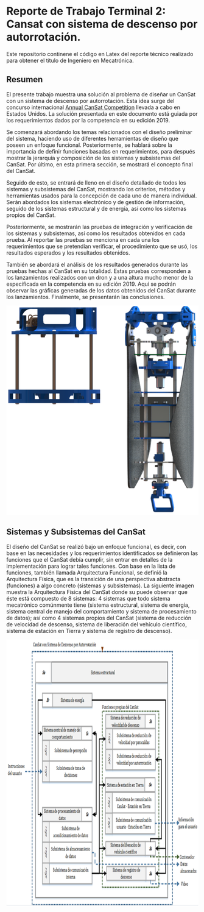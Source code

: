 # Reporte de Trabajo Terminal 2: Cansat con sistema de descenso por autorrotación.

Este repositorio continene el código en Latex del reporte técnico realizado para obtener el título de Ingeniero en Mecatrónica.

## Resumen

El presente trabajo muestra una solución al problema de diseñar un CanSat con un sistema de descenso por autorrotación. Esta idea surge del concurso internacional [Annual CanSat Competition](http://www.cansatcompetition.com/index.html) llevada a cabo en Estados Unidos. La solución presentada en este documento está guiada por los requerimientos dados por la competencia en su edición 2019.

Se comenzará abordando los temas relacionados con el diseño preliminar del sistema, haciendo uso de diferentes herramientas de diseño que poseen un enfoque funcional. Posteriormente, se hablará sobre la importancia de definir funciones basadas en requerimientos, para después mostrar la jerarquía y composición de los sistemas y subsistemas del CanSat. Por último, en esta primera sección, se mostrará el concepto final del CanSat.

Seguido de esto, se entrará de lleno en el diseño detallado de todos los sistemas y subsistemas del CanSat, mostrando los criterios, métodos y herramientas usados para la concepción de cada uno de manera individual. Serán abordados los sistemas electrónico y de gestión de información, seguido de los sistemas estructural y de energía, así como los sistemas propios del CanSat.

Posteriormente, se mostrarán las pruebas de integración y verificación de los sistemas y subsistemas, así como los resultados obtenidos en cada prueba. Al reportar las pruebas se menciona en cada una los requerimientos que se pretendían verificar, el procedimiento que se usó, los resultados esperados y los resultados obtenidos.

También se abordará el análisis de los resultados generados durante las pruebas hechas al CanSat en su totalidad. Estas pruebas corresponden a los lanzamientos realizados con un dron y a una altura mucho menor de la especificada en la competencia en su edición 2019. Aquí se podrán observar las gráficas generadas de los datos obtenidos del CanSat durante los lanzamientos. Finalmente, se presentarán las conclusiones.

<p align="center">
  <img width="550" height="550" src="https://github.com/YaoSerrato/TT2_CanSat_Reporte/blob/master/imagenes/imgmeca/EstructuraCansat.png">
</p>

## Sistemas y Subsistemas del CanSat

El diseño del CanSat se realizó bajo un enfoque funcional, es decir, con base en las necesidades y los requerimientos identificados se definieron las funciones que el CanSat debía cumplir, sin entrar en detalles de la implementación para lograr tales funciones. Con base en la lista de funciones, también llamada Arquitectura Funcional, se definió la Arquitectura Física, que es la transición de una perspectiva abstracta (funciones) a algo concreto (sistemas y subsistemas). La siguiente imagen muestra la Arquitectura Física del CanSat donde su puede observar que éste está compuesto de 8 sistemas: 4 sistemas que todo sistema mecatrónico comúnmente tiene (sistema estructural, sistema de energía, sistema central de manejo del comportamiento y sistema de procesamiento de datos); así como 4 sistemas propios del CanSat (sistema de reducción de velocidad de descenso, sistema de liberación del vehículo científico, sistema de estación en Tierra y sistema de registro de descenso).

<p align="center">
  <img height="700" src="https://github.com/YaoSerrato/TT2_CanSat_Reporte/blob/master/imagenes/diseniosist/SistemasSubsistemas.PNG">
</p>
